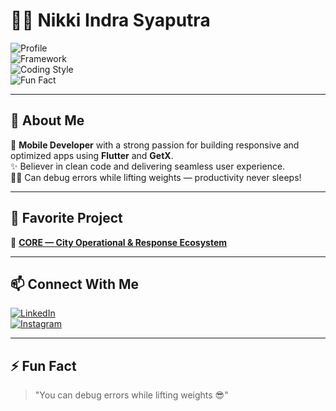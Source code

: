 # 👨‍💻 Nikki Indra Syaputra

![Profile](https://img.shields.io/badge/Mobile%20Developer-Flutter-blue?style=for-the-badge&logo=flutter)  
![Framework](https://img.shields.io/badge/GetX-State%20Management-purple?style=for-the-badge&logo=flutter)  
![Coding Style](https://img.shields.io/badge/Clean%20Code-✔️-success?style=for-the-badge)  
![Fun Fact](https://img.shields.io/badge/Lift%20&%20Debug-💪-orange?style=for-the-badge)

---

## 🧠 About Me
🎯 **Mobile Developer** with a strong passion for building responsive and optimized apps using **Flutter** and **GetX**.  
✨ Believer in clean code and delivering seamless user experience.  
🏋️‍♂️ Can debug errors while lifting weights — productivity never sleeps!

---

## 🚀 Favorite Project
🔗 [**CORE — City Operational & Response Ecosystem**](https://github.com/NikkiIndra/CORE-City-Operation-Response-Ecosystem.git)

---

## 📫 Connect With Me
[![LinkedIn](https://img.shields.io/badge/LinkedIn-NikkiIndraSyaputra-blue?style=flat-square&logo=linkedin)](https://www.linkedin.com/in/nikkiindrasyaputra/)  
[![Instagram](https://img.shields.io/badge/@nkiiiiiii_-E4405F?style=flat-square&logo=instagram&logoColor=white)](https://www.instagram.com/nkiiiiiii_/)

---

## ⚡ Fun Fact
> "You can debug errors while lifting weights 😎"


